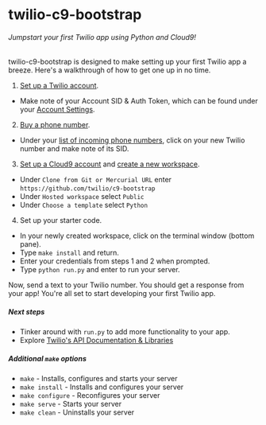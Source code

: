 # twilio-c9-bootstrap
###### Jumpstart your first Twilio app using Python and Cloud9!

twilio-c9-bootstrap is designed to make setting up your first Twilio app a breeze. Here's a walkthrough of how to get one up in no time.

1. [Set up a Twilio account](https://www.twilio.com/try-twilio).
  - Make note of your Account SID & Auth Token, which can be found under your [Account Settings](https://www.twilio.com/user/account/settings).
2. [Buy a phone number](https://www.twilio.com/user/account/phone-numbers/search).
  - Under your [list of incoming phone numbers](https://www.twilio.com/user/account/phone-numbers/incoming), click on your new Twilio number and make note of its SID.
3. [Set up a Cloud9 account](https://c9.io/web/sign-up/free) and [create a new workspace](https://c9.io/new).
  - Under `Clone from Git or Mercurial URL` enter `https://github.com/twilio/c9-bootstrap`
  - Under `Hosted workspace` select `Public`
  - Under `Choose a template` select `Python`
4. Set up your starter code.
  - In your newly created workspace, click on the terminal window (bottom pane).
  - Type `make install` and return.
  - Enter your credentials from steps 1 and 2 when prompted.
  - Type `python run.py` and enter to run your server.

Now, send a text to your Twilio number. You should get a response from your app! You're all set to start developing your first Twilio app.

##### Next steps
- Tinker around with `run.py` to add more functionality to your app.
- Explore [Twilio's API Documentation & Libraries](https://www.twilio.com/api)

##### Additional `make` options
- `make` - Installs, configures and starts your server
- `make install` - Installs and configures your server
- `make configure` - Reconfigures your server
- `make serve` - Starts your server
- `make clean` - Uninstalls your server
